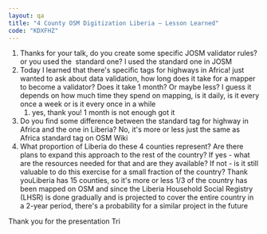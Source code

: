 ```yaml
---
layout: qa
title: "4 County OSM Digitization Liberia – Lesson Learned"
code: "KDXFHZ"
---
```


1.  Thanks for your talk, do you create some specific JOSM validator
    rules? or you used the  standard one? I used the standard one in
    JOSM
2.  Today I learned that there's specific tags for highways in Africa!
    just wanted to ask about data validation, how long does it take for
    a mapper to become a validator? Does it take 1 month? Or maybe less?
    I guess it depends on how much time they spend on mapping, is it
    daily, is it every once a week or is it every once in a while
    1.  yes, thank you! 1 month is not enough got it
3.  Do you find some difference between the standard tag for highway in
    Africa and the one in Liberia? No, it's more or less just the same
    as Africa standard tag on OSM Wiki
4.  What proportion of Liberia do these 4 counties represent? Are there
    plans to expand this approach to the rest of the country? If yes -
    what are the resources needed for that and are they available? If
    not - is it still valuable to do this exercise for a small fraction
    of the country? Thank youLiberia has 15 counties, so it's more or
    less 1/3 of the country has been mapped on OSM and since the Liberia
    Household Social Registry (LHSR) is done gradually and is projected
    to cover the entire country in a 2-year period, there's a
    probability for a similar project in the future


Thank you for the presentation Tri


